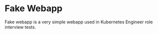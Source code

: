 # Fake Webapp

Fake webapp is a very simple webapp used in Kubernetes Engineer role interview tests.
